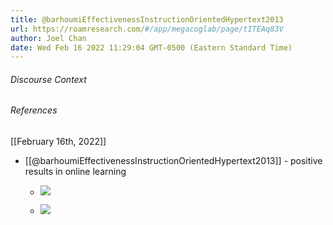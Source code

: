 ```yaml
---
title: @barhoumiEffectivenessInstructionOrientedHypertext2013
url: https://roamresearch.com/#/app/megacoglab/page/tITEAq83V
author: Joel Chan
date: Wed Feb 16 2022 11:29:04 GMT-0500 (Eastern Standard Time)
---
```




###### Discourse Context



###### References

[[February 16th, 2022]]

- [[@barhoumiEffectivenessInstructionOrientedHypertext2013]] - positive results in online learning

    - ![](https://firebasestorage.googleapis.com/v0/b/firescript-577a2.appspot.com/o/imgs%2Fapp%2Fmegacoglab%2FgYC4j0Jr0a.png?alt=media&token=bf0a4fcb-8cd7-4ad7-8088-6b5e979ef511)

    - ![](https://firebasestorage.googleapis.com/v0/b/firescript-577a2.appspot.com/o/imgs%2Fapp%2Fmegacoglab%2Fv-f53RIgEa.png?alt=media&token=683c6c14-ac34-4b1d-85a0-1da4cdb99ae1)
